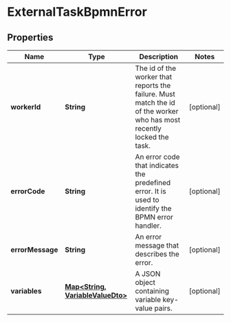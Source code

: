 

# ExternalTaskBpmnError


## Properties

Name | Type | Description | Notes
------------ | ------------- | ------------- | -------------
**workerId** | **String** | The id of the worker that reports the failure. Must match the id of the worker who has most recently locked the task. |  [optional]
**errorCode** | **String** | An error code that indicates the predefined error. It is used to identify the BPMN error handler. |  [optional]
**errorMessage** | **String** | An error message that describes the error. |  [optional]
**variables** | [**Map&lt;String, VariableValueDto&gt;**](VariableValueDto.md) | A JSON object containing variable key-value pairs. |  [optional]



